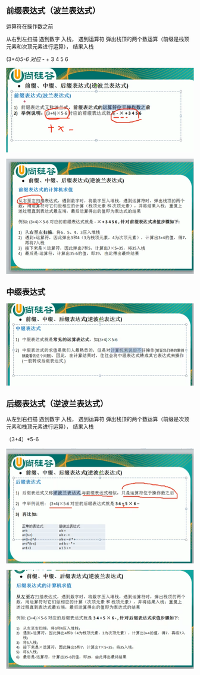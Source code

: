 前缀表达式（波兰表达式）
---

运算符在操作数之前

从右到左扫描 遇到数字 入栈， 遇到运算符 弹出栈顶的两个数运算（前缀是栈顶元素和次顶元素进行运算）， 结果入栈

(3+4)*5-6  对应 -* + 3 4 5 6

![img_19.png](img_19.png)

![img_20.png](img_20.png) 



中缀表达式
---

![img_21.png](img_21.png)


后缀表达式（逆波兰表达式）
---

从左到右扫描 遇到数字 入栈， 遇到运算符 弹出栈顶的两个数运算（前缀是次顶元素和栈顶元素进行运算）， 结果入栈

（3+4）*5-6 

![img_22.png](img_22.png)

![img_23.png](img_23.png)